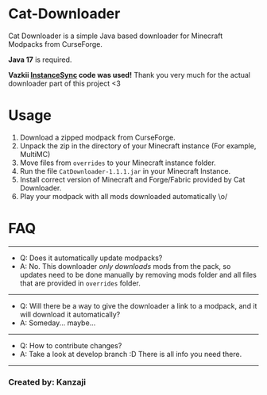 # Cat-Downloader
Cat Downloader is a simple Java based downloader for Minecraft Modpacks from CurseForge.

**Java 17** is required.

**Vazkii [InstanceSync](https://github.com/Vazkii/InstanceSync) code was used!** Thank you very much for the actual downloader part of this project <3

# Usage
1. Download a zipped modpack from CurseForge.
2. Unpack the zip in the directory of your Minecraft instance (For example, MultiMC)
3. Move files from `overrides` to your Minecraft instance folder.
4. Run the file `CatDownloader-1.1.1.jar` in your Minecraft Instance.
5. Install correct version of Minecraft and Forge/Fabric provided by Cat Downloader.
6. Play your modpack with all mods downloaded automatically \o/

# FAQ
---
- Q: Does it automatically update modpacks?
- A: No. This downloader *only downloads* mods from the pack, so updates need to be done manually by removing mods folder and all files that are provided in `overrides` folder.
---
- Q: Will there be a way to give the downloader a link to a modpack, and it will download it automatically?
- A: Someday... maybe...
---
- Q: How to contribute changes?
- A: Take a look at develop branch :D There is all info you need there.
---
### Created by: Kanzaji
